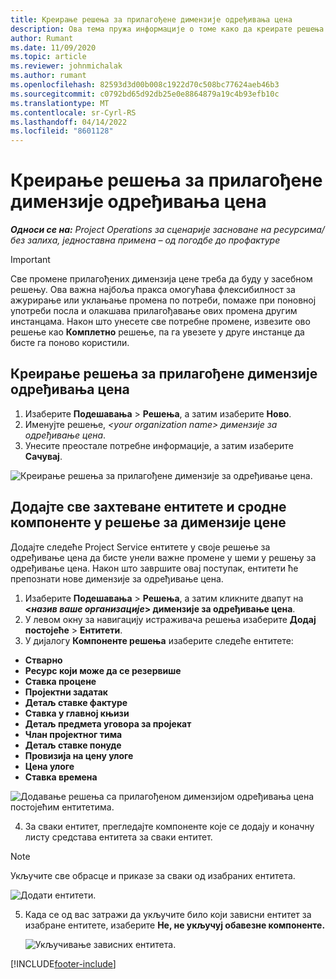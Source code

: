 ```yaml
---
title: Креирање решења за прилагођене димензије одређивања цена
description: Ова тема пружа информације о томе како да креирате решења за прилагођене димензије одређивања цена.
author: Rumant
ms.date: 11/09/2020
ms.topic: article
ms.reviewer: johnmichalak
ms.author: rumant
ms.openlocfilehash: 82593d3d00b008c1922d70c508bc77624aeb46b3
ms.sourcegitcommit: c0792bd65d92db25e0e8864879a19c4b93efb10c
ms.translationtype: MT
ms.contentlocale: sr-Cyrl-RS
ms.lasthandoff: 04/14/2022
ms.locfileid: "8601128"
---
```

# <a name="create-a-solution-for-custom-pricing-dimensions"></a>Креирање решења за прилагођене димензије одређивања цена

 _**Односи се на:** Project Operations за сценарије засноване на ресурсима/без залиха, једноставна примена – од погодбе до профактуре_ 

>[!IMPORTANT]
>Све промене прилагођених димензија цене треба да буду у засебном решењу. Ова важна најбоља пракса омогућава флексибилност за ажурирање или уклањање промена по потреби, помаже при поновној употреби посла и олакшава прилагођавање ових промена другим инстанцама. Након што унесете све потребне промене, извезите ово решење као **Комплетно** решење, па га увезете у друге инстанце да бисте га поново користили.

## <a name="create-a-solution-for-custom-pricing-dimensions"></a>Креирање решења за прилагођене димензије одређивања цена

1.  Изаберите **Подешавања** > **Решења**, а затим изаберите **Ново**.
2.  Именујте решење, *\<your organization name\> димензије за одређивање цена*.
3. Унесите преостале потребне информације, а затим изаберите **Сачувај**.

  ![Креирање решења за прилагођене димензије за одређивање цена.](./media/Creation-of-custom-pricing-dimension-solution.png)
 
## <a name="add-all-required-entities-and-related-components-to-the-pricing-dimension-solution"></a>Додајте све захтеване ентитете и сродне компоненте у решење за димензије цене

Додајте следеће Project Service ентитете у своје решење за одређивање цена да бисте унели важне промене у шеми у решењу за одређивање цена. Након што завршите овај поступак, ентитети ће препознати нове димензије за одређивање цена.

1.  Изаберите **Подешавања** > **Решења**, а затим кликните двапут на **<*назив ваше организације*> димензије за одређивање цена**.
2.  У левом окну за навигацију истраживача решења изаберите **Додај постојеће** > **Ентитети**.
3.  У дијалогу **Компоненте решења** изаберите следеће ентитете:
 
   - **Стварно**
   - **Ресурс који може да се резервише**
   - **Ставка процене**
   - **Пројектни задатак**
   - **Детаљ ставке фактуре**
   - **Ставка у главној књизи**
   - **Детаљ предмета уговора за пројекат**
   - **Члан пројектног тима**
   - **Детаљ ставке понуде**
   - **Провизија на цену улоге**
   - **Цена улоге**
   - **Ставка времена**
 
   ![Додавање решења са прилагођеном димензијом одређивања цена постојећим ентитетима.](./media/Existing-entities-to-PD-solution.png)
 
 4. За сваки ентитет, прегледајте компоненте које се додају и коначну листу средстава ентитета за сваки ентитет. 

   >[!NOTE]
   > Укључите све обрасце и приказе за сваки од изабраних ентитета.

  ![Додати ентитети.](./media/solution-component-selection.png)


5.  Када се од вас затражи да укључите било који зависни ентитет за изабране ентитете, изаберите **Не, не укључуј обавезне компоненте.**

    ![Укључивање зависних ентитета.](./media/Do-not-include-required.png)


[!INCLUDE[footer-include](../includes/footer-banner.md)]